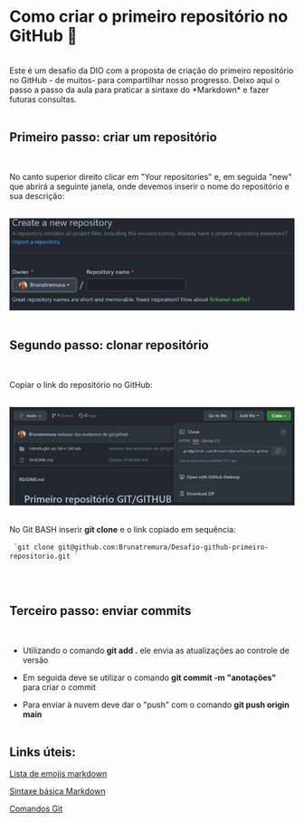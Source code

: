 # Como criar o primeiro repositório no GitHub :octopus: # 
<br>
Este é um desafio da DIO com a proposta de criação do primeiro repositório no GitHub - de muitos- para compartilhar nosso progresso.  Deixo aqui o passo a passo da aula para praticar a sintaxe do  *Markdown* e fazer futuras consultas.   
<br><br>

## Primeiro passo: criar um repositório ## 
<br>

No canto superior direito clicar em "Your repositories" e, em seguida "new" que abrirá a seguinte janela, onde devemos inserir o nome do repositório e sua descrição: <br><br>

![image-20220130201257773](https://github.com/Brunatremura/Desafio-github-primeiro-repositorio/blob/main/Introdu%C3%A7%C3%A3o%20ao%20Git%20e%20GitHub/imagens/image-20220130172438008.png?raw=true)  <br> <br>


## Segundo passo: clonar repositório ##
 <br> 

Copiar o link do repositório no GitHub:  <br><br>

![image-20220130201341706](https://github.com/Brunatremura/Desafio-github-primeiro-repositorio/blob/main/Introdu%C3%A7%C3%A3o%20ao%20Git%20e%20GitHub/imagens/image-20220130173905567.png?raw=true) <br> <br>

No Git BASH inserir **git clone** e o link copiado em sequência:  <br>

     `git clone git@github.com:Brunatremura/Desafio-github-primeiro-repositorio.git ` 
 <br> <br>

## Terceiro passo: enviar commits ### 
<br>

* Utilizando o comando **git  add .** ele envia as atualizações ao controle de versão 

* Em seguida deve se utilizar o comando **git commit -m "anotações"** para criar o commit 

* Para enviar à nuvem deve dar o "push" com o comando **git push origin main** <br><br>

     

## Links úteis: ##

[Lista de emojis markdown](https://gist.github.com/rxaviers/7360908 )

[Sintaxe básica Markdown](https://www.markdownguide.org/basic-syntax/)

[Comandos Git](https://comandosgit.github.io/)



